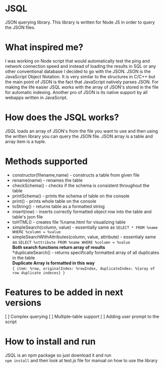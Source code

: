 # JSQL
JSON querying library.
This library is written for Node JS in order to query the JSON files.

# What inspired me?
I was working on Node script that would automatically test the ping and network connection speed and instead of loading the results in SQL or any other conventional database I decided to go with the JSON. JSON is the JavaScript Object Notation. It is very similar to the structures in C/C++ but the main point of JSON is the fact that JavaScript natively parses JSON. For making the life easier JSQL works with the array of JSON's stored in the file for automatic indexing. Another pro of JSON is its native support by all webapps written in JavaScript.

# How does the JSQL works?
JSQL loads an array of JSON's from the file you want to use and then using the written library you can query the JSON file.
JSON array is a table and array item is a tuple.

# Methods supported
* constructor(filename,name) - constructs a  table from given file
* rename(name) - renames  the table
* checkSchema() - checks if the schema is consistent throughout the table
* printSchema() - prints the schema of table on the console
* print() - prints whole table on the console
* toString() - returns table as a formatted string
* insert(row) - inserts correctly formatted object row into the  table and table's json file
* toHTML() - creates file %name.html for visualizing table
* simpleSearch(column, value) - essentially same as `SELECT * FROM %name WHERE %column = %value`
* simpleSearchWithAttributes(column, value, attribute) - essentialy same as `SELECT %sttribute FROM %name WHERE %column = %value`<br>
**Both search functions return array of results** <br>
*duplicateSearch() - returns specifically formatted array of all duplicates in the table<br>
**Duplicate Array is formatted in this way**<br>
``{
    item: %row,
    originalIndex: %rowIndex,
    duplicateIndex: %{aray of row duplicate indeces}
}``
# Features to be added in next versions
[ ] Complex querying
[ ] Multiple-table support
[ ] Adding user prompt to the script

# How to install and run
JSQL is an npm package so just download it and run<br>
``npm install``
and then look at test.js file for manual on how to use the library


